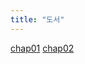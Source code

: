 ```yaml
---
title: "도서"
---
```

[chap01](brain/Programming/Java/book/jungseok/chap02)
[chap02](brain/Programming/Java/book/jungseok/chap02)